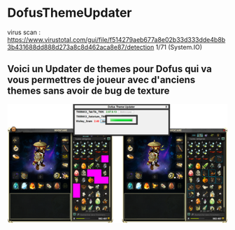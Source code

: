 # DofusThemeUpdater
virus scan : https://www.virustotal.com/gui/file/f514279aeb677a8e02b33d333dde4b8b3b431688dd888d273a8c8d462aca8e87/detection 1/71 (System.IO)
<h2>Voici un Updater de themes pour Dofus qui va vous permettres de joueur avec d'anciens themes sans avoir de bug de texture</h2>

![alt text](https://github.com/AmlostudioDev/DofusThemeUpdater/blob/main/Preview/DofusThemeUpdater_v1.png?raw=true)
